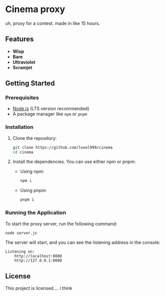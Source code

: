 # Cinema proxy

uh, proxy for a contest. made in like 15 hours.

## Features

- **Wisp**
- **Bare**
- **Ultraviolet**
- **Scramjet**

## Getting Started

### Prerequisites

- [Node.js](https://nodejs.org/) (LTS version recommended)
- A package manager like `npm` or `pnpm`

### Installation

1. Clone the repository:
   ```sh
   git clone https://github.com/loool999/cinema
   cd cinema
   ```

2. Install the dependencies. You can use either npm or pnpm:
   - Using npm:
     ```sh
     npm i
     ```
   - Using pnpm:
     ```sh
     pnpm i
     ```

### Running the Application

To start the proxy server, run the following command:

```sh
node server.js
```

The server will start, and you can see the listening address in the console:

```
Listening on:
    http://localhost:8080
    http://127.0.0.1:8080
```

## License

This project is licensed.... i think
